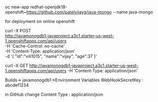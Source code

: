 oc new-app redhat-openjdk18-openshift~https://github.com/patelvijayg/java-mongo --name java-mongo

for deployment on online openshift

curl -X POST \
  http://javamonogdb1-javaproject.a3c1.starter-us-west-1.openshiftapps.com/api/users \
  -H 'Cache-Control: no-cache' \
  -H 'Content-Type: application/json' \
  -d '{
	"id":"vili1015",
	"name":"vijay",
	"age":37
}'
 
curl -X GET http://javamonogdb1-javaproject.a3c1.starter-us-west-1.openshiftapps.com/api/users  -H 'Content-Type: application/json' 

Builds-> javamonogdb1->Environment Variables
WebHookSecretKey : abcdef1234

in GitHub change Content Type : application/json
